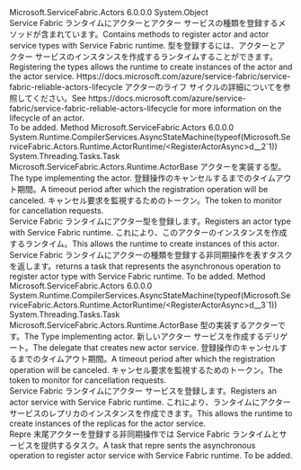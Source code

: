 <Type Name="ActorRuntime" FullName="Microsoft.ServiceFabric.Actors.Runtime.ActorRuntime">
  <TypeSignature Language="C#" Value="public static class ActorRuntime" />
  <TypeSignature Language="ILAsm" Value=".class public auto ansi abstract sealed ActorRuntime extends System.Object" />
  <TypeSignature Language="DocId" Value="T:Microsoft.ServiceFabric.Actors.Runtime.ActorRuntime" />
  <TypeSignature Language="VB.NET" Value="Public Class ActorRuntime" />
  <TypeSignature Language="F#" Value="type ActorRuntime = class" />
  <AssemblyInfo>
    <AssemblyName>Microsoft.ServiceFabric.Actors</AssemblyName>
    <AssemblyVersion>6.0.0.0</AssemblyVersion>
  </AssemblyInfo>
  <Base>
    <BaseTypeName>System.Object</BaseTypeName>
  </Base>
  <Interfaces />
  <Docs>
    <summary>
            <span data-ttu-id="5451c-101">Service Fabric ランタイムにアクターとアクター サービスの種類を登録するメソッドが含まれています。</span><span class="sxs-lookup"><span data-stu-id="5451c-101">Contains methods to register actor and actor service types with Service Fabric runtime.</span></span> <span data-ttu-id="5451c-102">型を登録するには、アクターとアクター サービスのインスタンスを作成するランタイムすることができます。</span><span class="sxs-lookup"><span data-stu-id="5451c-102">Registering the types allows the runtime to create instances of the actor and the actor service.</span></span> <span data-ttu-id="5451c-103">Https://docs.microsoft.com/azure/service-fabric/service-fabric-reliable-actors-lifecycle アクターのライフ サイクルの詳細についてを参照してください。</span><span class="sxs-lookup"><span data-stu-id="5451c-103">See https://docs.microsoft.com/azure/service-fabric/service-fabric-reliable-actors-lifecycle for more information on the lifecycle of an actor.</span></span>
            </summary>
    <remarks>To be added.</remarks>
  </Docs>
  <Members>
    <Member MemberName="RegisterActorAsync&lt;TActor&gt;">
      <MemberSignature Language="C#" Value="public static System.Threading.Tasks.Task RegisterActorAsync&lt;TActor&gt; (TimeSpan timeout = null, System.Threading.CancellationToken cancellationToken = null) where TActor : Microsoft.ServiceFabric.Actors.Runtime.ActorBase;" />
      <MemberSignature Language="ILAsm" Value=".method public static hidebysig class System.Threading.Tasks.Task RegisterActorAsync&lt;(class Microsoft.ServiceFabric.Actors.Runtime.ActorBase) TActor&gt;(valuetype System.TimeSpan timeout, valuetype System.Threading.CancellationToken cancellationToken) cil managed" />
      <MemberSignature Language="DocId" Value="M:Microsoft.ServiceFabric.Actors.Runtime.ActorRuntime.RegisterActorAsync``1(System.TimeSpan,System.Threading.CancellationToken)" />
      <MemberSignature Language="F#" Value="static member RegisterActorAsync : TimeSpan * System.Threading.CancellationToken -&gt; System.Threading.Tasks.Task (requires 'Actor :&gt; Microsoft.ServiceFabric.Actors.Runtime.ActorBase)" Usage="Microsoft.ServiceFabric.Actors.Runtime.ActorRuntime.RegisterActorAsync (timeout, cancellationToken)" />
      <MemberType>Method</MemberType>
      <AssemblyInfo>
        <AssemblyName>Microsoft.ServiceFabric.Actors</AssemblyName>
        <AssemblyVersion>6.0.0.0</AssemblyVersion>
      </AssemblyInfo>
      <Attributes>
        <Attribute>
          <AttributeName>System.Runtime.CompilerServices.AsyncStateMachine(typeof(Microsoft.ServiceFabric.Actors.Runtime.ActorRuntime/&lt;RegisterActorAsync&gt;d__2`1))</AttributeName>
        </Attribute>
      </Attributes>
      <ReturnValue>
        <ReturnType>System.Threading.Tasks.Task</ReturnType>
      </ReturnValue>
      <TypeParameters>
        <TypeParameter Name="TActor">
          <Constraints>
            <BaseTypeName>Microsoft.ServiceFabric.Actors.Runtime.ActorBase</BaseTypeName>
          </Constraints>
        </TypeParameter>
      </TypeParameters>
      <Parameters>
        <Parameter Name="timeout" Type="System.TimeSpan" />
        <Parameter Name="cancellationToken" Type="System.Threading.CancellationToken" />
      </Parameters>
      <Docs>
        <typeparam name="TActor"><span data-ttu-id="5451c-104">アクターを実装する型。</span><span class="sxs-lookup"><span data-stu-id="5451c-104">The type implementing the actor.</span></span></typeparam>
        <param name="timeout"><span data-ttu-id="5451c-105">登録操作のキャンセルするまでのタイムアウト期間。</span><span class="sxs-lookup"><span data-stu-id="5451c-105">A timeout period after which the registration operation will be canceled.</span></span></param>
        <param name="cancellationToken"><span data-ttu-id="5451c-106">キャンセル要求を監視するためのトークン。</span><span class="sxs-lookup"><span data-stu-id="5451c-106">The token to monitor for cancellation requests.</span></span></param>
        <summary>
            <span data-ttu-id="5451c-107">Service Fabric ランタイムにアクター型を登録します。</span><span class="sxs-lookup"><span data-stu-id="5451c-107">Registers an actor type with Service Fabric runtime.</span></span> <span data-ttu-id="5451c-108">これにより、このアクターのインスタンスを作成するランタイム。</span><span class="sxs-lookup"><span data-stu-id="5451c-108">This allows the runtime to create instances of this actor.</span></span>
            </summary>
        <returns><span data-ttu-id="5451c-109">Service Fabric ランタイムにアクターの種類を登録する非同期操作を表すタスクを返します。</span><span class="sxs-lookup"><span data-stu-id="5451c-109">returns a task that represents the asynchronous operation to register actor type with Service Fabric runtime.</span></span></returns>
        <remarks>To be added.</remarks>
      </Docs>
    </Member>
    <Member MemberName="RegisterActorAsync&lt;TActor&gt;">
      <MemberSignature Language="C#" Value="public static System.Threading.Tasks.Task RegisterActorAsync&lt;TActor&gt; (Func&lt;System.Fabric.StatefulServiceContext,Microsoft.ServiceFabric.Actors.Runtime.ActorTypeInformation,Microsoft.ServiceFabric.Actors.Runtime.ActorService&gt; actorServiceFactory, TimeSpan timeout = null, System.Threading.CancellationToken cancellationToken = null) where TActor : Microsoft.ServiceFabric.Actors.Runtime.ActorBase;" />
      <MemberSignature Language="ILAsm" Value=".method public static hidebysig class System.Threading.Tasks.Task RegisterActorAsync&lt;(class Microsoft.ServiceFabric.Actors.Runtime.ActorBase) TActor&gt;(class System.Func`3&lt;class System.Fabric.StatefulServiceContext, class Microsoft.ServiceFabric.Actors.Runtime.ActorTypeInformation, class Microsoft.ServiceFabric.Actors.Runtime.ActorService&gt; actorServiceFactory, valuetype System.TimeSpan timeout, valuetype System.Threading.CancellationToken cancellationToken) cil managed" />
      <MemberSignature Language="DocId" Value="M:Microsoft.ServiceFabric.Actors.Runtime.ActorRuntime.RegisterActorAsync``1(System.Func{System.Fabric.StatefulServiceContext,Microsoft.ServiceFabric.Actors.Runtime.ActorTypeInformation,Microsoft.ServiceFabric.Actors.Runtime.ActorService},System.TimeSpan,System.Threading.CancellationToken)" />
      <MemberSignature Language="F#" Value="static member RegisterActorAsync : Func&lt;System.Fabric.StatefulServiceContext, Microsoft.ServiceFabric.Actors.Runtime.ActorTypeInformation, Microsoft.ServiceFabric.Actors.Runtime.ActorService&gt; * TimeSpan * System.Threading.CancellationToken -&gt; System.Threading.Tasks.Task (requires 'Actor :&gt; Microsoft.ServiceFabric.Actors.Runtime.ActorBase)" Usage="Microsoft.ServiceFabric.Actors.Runtime.ActorRuntime.RegisterActorAsync (actorServiceFactory, timeout, cancellationToken)" />
      <MemberType>Method</MemberType>
      <AssemblyInfo>
        <AssemblyName>Microsoft.ServiceFabric.Actors</AssemblyName>
        <AssemblyVersion>6.0.0.0</AssemblyVersion>
      </AssemblyInfo>
      <Attributes>
        <Attribute>
          <AttributeName>System.Runtime.CompilerServices.AsyncStateMachine(typeof(Microsoft.ServiceFabric.Actors.Runtime.ActorRuntime/&lt;RegisterActorAsync&gt;d__3`1))</AttributeName>
        </Attribute>
      </Attributes>
      <ReturnValue>
        <ReturnType>System.Threading.Tasks.Task</ReturnType>
      </ReturnValue>
      <TypeParameters>
        <TypeParameter Name="TActor">
          <Constraints>
            <BaseTypeName>Microsoft.ServiceFabric.Actors.Runtime.ActorBase</BaseTypeName>
          </Constraints>
        </TypeParameter>
      </TypeParameters>
      <Parameters>
        <Parameter Name="actorServiceFactory" Type="System.Func&lt;System.Fabric.StatefulServiceContext,Microsoft.ServiceFabric.Actors.Runtime.ActorTypeInformation,Microsoft.ServiceFabric.Actors.Runtime.ActorService&gt;" />
        <Parameter Name="timeout" Type="System.TimeSpan" />
        <Parameter Name="cancellationToken" Type="System.Threading.CancellationToken" />
      </Parameters>
      <Docs>
        <typeparam name="TActor"><span data-ttu-id="5451c-110">型の実装するアクターです。</span><span class="sxs-lookup"><span data-stu-id="5451c-110">The Type implementing actor.</span></span></typeparam>
        <param name="actorServiceFactory"><span data-ttu-id="5451c-111">新しいアクター サービスを作成するデリゲート。</span><span class="sxs-lookup"><span data-stu-id="5451c-111">The delegate that creates new actor service.</span></span></param>
        <param name="timeout"><span data-ttu-id="5451c-112">登録操作のキャンセルするまでのタイムアウト期間。</span><span class="sxs-lookup"><span data-stu-id="5451c-112">A timeout period after which the registration operation will be canceled.</span></span></param>
        <param name="cancellationToken"><span data-ttu-id="5451c-113">キャンセル要求を監視するためのトークン。</span><span class="sxs-lookup"><span data-stu-id="5451c-113">The token to monitor for cancellation requests.</span></span></param>
        <summary>
            <span data-ttu-id="5451c-114">Service Fabric ランタイムにアクター サービスを登録します。</span><span class="sxs-lookup"><span data-stu-id="5451c-114">Registers an actor service with Service Fabric runtime.</span></span> <span data-ttu-id="5451c-115">これにより、ランタイムにアクター サービスのレプリカのインスタンスを作成できます。</span><span class="sxs-lookup"><span data-stu-id="5451c-115">This allows the runtime to create instances of the replicas for the actor service.</span></span>
            </summary>
        <returns><span data-ttu-id="5451c-116">Repre 末尾アクターを登録する非同期操作では Service Fabric ランタイムとサービスを提供するタスク。</span><span class="sxs-lookup"><span data-stu-id="5451c-116">A task that repre sents the asynchronous operation to register actor service with Service Fabric runtime.</span></span></returns>
        <remarks>To be added.</remarks>
      </Docs>
    </Member>
  </Members>
</Type>